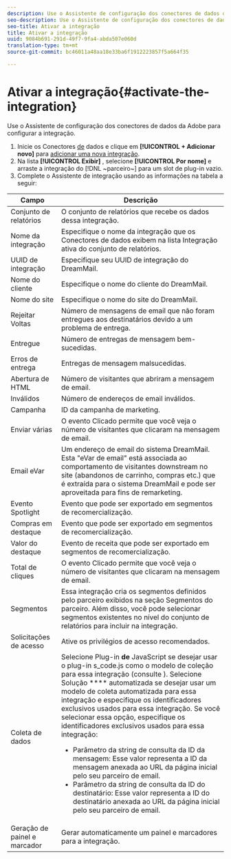 ```yaml
---
description: Use o Assistente de configuração dos conectores de dados da Adobe para configurar a integração.
seo-description: Use o Assistente de configuração dos conectores de dados da Adobe para configurar a integração.
seo-title: Ativar a integração
title: Ativar a integração
uuid: 9084b691-291d-49f7-9fa4-abda507e060d
translation-type: tm+mt
source-git-commit: bc46011a48aa18e33ba6f1912223857f5a664f35

---
```



# Ativar a integração{#activate-the-integration}

Use o Assistente de configuração dos conectores de dados da Adobe para configurar a integração.

1. Inicie os Conectores [de](https://marketing.adobe.com/resources/help/en_US/genesis/c_overview.html) dados e clique em **[!UICONTROL + Adicionar novo]** para [adicionar uma nova integração](https://marketing.adobe.com/resources/help/en_US/genesis/t_add_integration.html).
1. Na lista **[!UICONTROL Exibir]** , selecione **[!UICONTROL Por nome]** e arraste a integração do [!DNL ~parceiro~] para um slot de plug-in vazio.
1. Complete o Assistente de integração usando as informações na tabela a seguir:

| Campo | Descrição |
|--- |--- |
| Conjunto de relatórios | O conjunto de relatórios que recebe os dados dessa integração. |
| Nome da integração | Especifique o nome da integração que os Conectores de dados exibem na lista Integração ativa do conjunto de relatórios. |
| UUID de integração | Especifique seu UUID de integração do DreamMail. |
| Nome do cliente | Especifique o nome do cliente do DreamMail. |
| Nome do site | Especifique o nome do site do DreamMail. |
| Rejeitar Voltas | Número de mensagens de email que não foram entregues aos destinatários devido a um problema de entrega. |
| Entregue | Número de entregas de mensagem bem-sucedidas. |
| Erros de entrega | Entregas de mensagem malsucedidas. |
| Abertura de HTML | Número de visitantes que abriram a mensagem de email. |
| Inválidos | Número de endereços de email inválidos. |
| Campanha | ID da campanha de marketing. |
| Enviar várias | O evento Clicado permite que você veja o número de visitantes que clicaram na mensagem de email. |
| Email eVar | Um endereço de email do sistema DreamMail. Esta "eVar de email" está associada ao comportamento de visitantes downstream no site (abandonos de carrinho, compras etc.) que é extraída para o sistema DreamMail e pode ser aproveitada para fins de remarketing. |
| Evento Spotlight | Evento que pode ser exportado em segmentos de recomercialização. |
| Compras em destaque | Evento que pode ser exportado em segmentos de recomercialização. |
| Valor do destaque | Evento de receita que pode ser exportado em segmentos de recomercialização. |
| Total de cliques | O evento Clicado permite que você veja o número de visitantes que clicaram na mensagem de email. |
| Segmentos | Essa integração cria os segmentos definidos pelo parceiro exibidos na seção Segmentos do parceiro. Além disso, você pode selecionar segmentos existentes no nível do conjunto de relatórios para incluir na integração. |
|  Solicitações de acesso | Ative os privilégios de acesso recomendados. |
| Coleta de dados | Selecione Plug-in **de** JavaScript se desejar usar o plug-in s_code.js como o modelo de coleção para essa integração (consulte ). Selecione Solução **** automatizada se desejar usar um modelo de coleta automatizada para essa integração e especifique os identificadores exclusivos usados para essa integração. Se você selecionar essa opção, especifique os identificadores exclusivos usados para essa integração:<ul><li>Parâmetro da string de consulta da ID da mensagem: Esse valor representa a ID da mensagem anexada ao URL da página inicial pelo seu parceiro de email.</li><li>Parâmetro da string de consulta da ID do destinatário: Esse valor representa a ID do destinatário anexada ao URL da página inicial pelo seu parceiro de email.</li></ul> |
| Geração de painel e marcador | Gerar automaticamente um painel e marcadores para a integração. |

